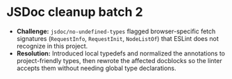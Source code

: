 # JSDoc cleanup batch 2

- **Challenge:** `jsdoc/no-undefined-types` flagged browser-specific fetch signatures (`RequestInfo`, `RequestInit`, `NodeListOf`) that ESLint does not recognize in this project.
- **Resolution:** Introduced local typedefs and normalized the annotations to project-friendly types, then rewrote the affected docblocks so the linter accepts them without needing global type declarations.
